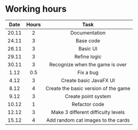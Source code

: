 # Working hours

| Date        | Hours           | Task  |
| :-------------: |:-------------:| :-----:|
| 20.11      | 2 | Documentation |
| 24.11 | 3 | Base code |
| 26.11 | 3 | Basic UI 
| 29.11 | 3 | Refine logic
| 30.11 | 3 | Recognize when the game is over
| 1.12 | 0.5 | Fix a bug
| 4.12 | 3 | Create basic JavaFX UI
| 8.12 | 4 | Create the basic version of the game
| 9.12 | 3 | Create point system
| 10.12 | 1 | Refactor code |
| 12.12 | 3 | Make 3 different difficulty levels
| 15.12| 4 | Add random cat images to the cards

